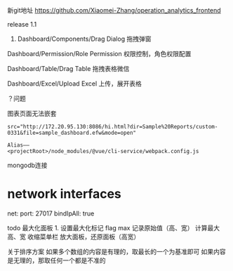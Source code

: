 新git地址 https://github.com/Xiaomei-Zhang/operation_analytics_frontend

release 1.1

1.  Dashboard/Components/Drag Dialog 拖拽弹窗

Dashboard/Permission/Role Permission 权限控制，角色权限配置

Dashboard/Table/Drag Table 拖拽表格微信

Dashboard/Excel/Upload Excel 上传，展开表格


？问题

图表页面无法嵌套

    src="http://172.20.95.130:8086/hi.html?dir=Sample%20Reports/custom-0331&file=sample_dashboard.efw&mode=open"
   
    Alias——
    <projectRoot>/node_modules/@vue/cli-service/webpack.config.js
    
mongodb连接
# network interfaces
net:
  port: 27017
  bindIpAll: true
  
  

todo
最大化面板
    1. 设置最大化标记 flag max
    记录原始值（高、宽）
    计算最大高、宽
    收缩菜单栏
    放大面板，还原面板（高宽）
    
关于排序方案
如果多个数组的内容是有理的，取最长的一个为基准即可
如果内容是无理的，那取任何一个都是不准的
